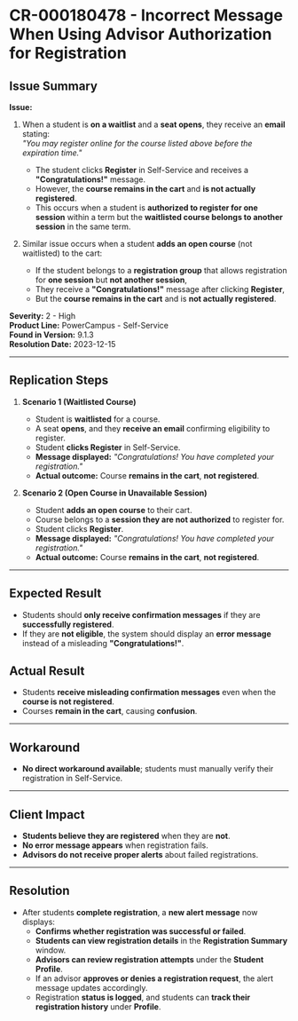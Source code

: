 # CR-000180478 - Incorrect Message When Using Advisor Authorization for Registration

## Issue Summary
**Issue:** 
1. When a student is **on a waitlist** and a **seat opens**, they receive an **email** stating:  
   *"You may register online for the course listed above before the expiration time."*  
   - The student clicks **Register** in Self-Service and receives a **"Congratulations!"** message.  
   - However, the **course remains in the cart** and **is not actually registered**.  
   - This occurs when a student is **authorized to register for one session** within a term but the **waitlisted course belongs to another session** in the same term.  

2. Similar issue occurs when a student **adds an open course** (not waitlisted) to the cart:  
   - If the student belongs to a **registration group** that allows registration for **one session** but **not another session**,  
   - They receive a **"Congratulations!"** message after clicking **Register**,  
   - But the **course remains in the cart** and is **not actually registered**.

**Severity:** 2 - High  
**Product Line:** PowerCampus - Self-Service  
**Found in Version:** 9.1.3  
**Resolution Date:** 2023-12-15  

---

## Replication Steps
1. **Scenario 1 (Waitlisted Course)**
   - Student is **waitlisted** for a course.
   - A seat **opens**, and they **receive an email** confirming eligibility to register.
   - Student **clicks Register** in Self-Service.
   - **Message displayed:** *"Congratulations! You have completed your registration."*
   - **Actual outcome:** Course **remains in the cart**, **not registered**.

2. **Scenario 2 (Open Course in Unavailable Session)**
   - Student **adds an open course** to their cart.
   - Course belongs to a **session they are not authorized** to register for.
   - Student clicks **Register**.
   - **Message displayed:** *"Congratulations! You have completed your registration."*
   - **Actual outcome:** Course **remains in the cart**, **not registered**.

---

## Expected Result
- Students should **only receive confirmation messages** if they are **successfully registered**.  
- If they are **not eligible**, the system should display an **error message** instead of a misleading **"Congratulations!"**.

## Actual Result
- Students **receive misleading confirmation messages** even when the **course is not registered**.  
- Courses **remain in the cart**, causing **confusion**.

---

## Workaround
- **No direct workaround available**; students must manually verify their registration in Self-Service.

---

## Client Impact
- **Students believe they are registered** when they are **not**.
- **No error message appears** when registration fails.
- **Advisors do not receive proper alerts** about failed registrations.

---

## Resolution
- After students **complete registration**, a **new alert message** now displays:  
  - **Confirms whether registration was successful or failed**.
  - **Students can view registration details** in the **Registration Summary** window.
  - **Advisors can review registration attempts** under the **Student Profile**.
  - If an advisor **approves or denies a registration request**, the alert message updates accordingly.
  - Registration **status is logged**, and students can **track their registration history** under **Profile**.
